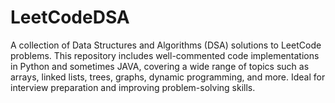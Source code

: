 # LeetCodeDSA

A collection of Data Structures and Algorithms (DSA) solutions to LeetCode problems. This repository includes well-commented code implementations in Python and sometimes JAVA, covering a wide range of topics such as arrays, linked lists, trees, graphs, dynamic programming, and more. Ideal for interview preparation and improving problem-solving skills.
